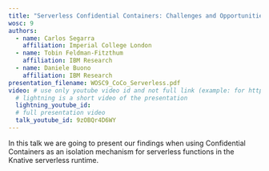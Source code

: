 ```yaml
---
title: "Serverless Confidential Containers: Challenges and Opportunities"
wosc: 9
authors:
  - name: Carlos Segarra
    affiliation: Imperial College London
  - name: Tobin Feldman-Fitzthum
    affiliation: IBM Research
  - name: Daniele Buono
    affiliation: IBM Research
presentation_filename: WOSC9_CoCo_Serverless.pdf
video: # use only youtube video id and not full link (example: for https://www.youtube.com/watch?v=xcJtL7QggTI, id is xcJtL7QggTI)
  # lightning is a short video of the presentation
  lightning_youtube_id: 
  # full presentation video
  talk_youtube_id: 9zOBQr4D6WY
---
```


In this talk we are going to present our findings when using Confidential Containers as an isolation mechanism for serverless functions in the Knative serverless runtime.